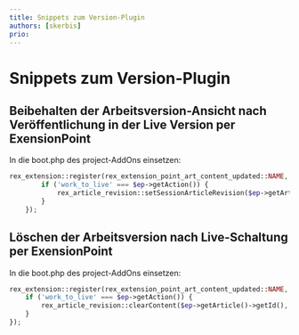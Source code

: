 ```yaml
---
title: Snippets zum Version-Plugin
authors: [skerbis]
prio:
---
```


# Snippets zum Version-Plugin

## Beibehalten der Arbeitsversion-Ansicht nach Veröffentlichung in der Live Version per ExensionPoint

In die boot.php des project-AddOns einsetzen: 

```php
rex_extension::register(rex_extension_point_art_content_updated::NAME, function (rex_extension_point_art_content_updated $ep) {
        if ('work_to_live' === $ep->getAction()) {
            rex_article_revision::setSessionArticleRevision($ep->getArticle()->getId(), rex_article_revision::WORK);
        }
    });
```

## Löschen der Arbeitsversion nach Live-Schaltung per ExensionPoint

In die boot.php des project-AddOns einsetzen: 

```php 
rex_extension::register(rex_extension_point_art_content_updated::NAME, function (rex_extension_point_art_content_updated $ep) {
    if ('work_to_live' === $ep->getAction()) {
        rex_article_revision::clearContent($ep->getArticle()->getId(), $ep->getArticle()->getClangId(), rex_article_revision::WORK);
    }
});
```
